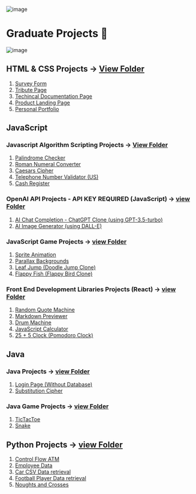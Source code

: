 ![image](https://github.com/StevieJSmith/Graduate-Projects/blob/main/Images/Name%20Banner.png)
# Graduate Projects :eyes:

![image](https://github.com/StevieJSmith/Graduate-Projects/blob/main/Images/Grad-Project%20Tech-Stack.png)

## HTML & CSS Projects &rarr; [View Folder](https://github.com/StevieJSmith/Graduate-Projects/tree/main/HTML%20%26%20CSS%20Projects)
1. [Survey Form](https://github.com/StevieJSmith/Graduate-Projects/tree/main/HTML%20%26%20CSS%20Projects/Survey%20Form)
2. [Tribute Page](https://github.com/StevieJSmith/Graduate-Projects/tree/main/HTML%20%26%20CSS%20Projects/Tribute%20Page)
3. [Techincal Documentation Page](https://github.com/StevieJSmith/Graduate-Projects/tree/main/HTML%20%26%20CSS%20Projects/Technical%20Documentation%20Page)
4. [Product Landing Page](https://github.com/StevieJSmith/Graduate-Projects/tree/main/HTML%20%26%20CSS%20Projects/Product%20Landing%20Page)
5. [Personal Portfolio](https://github.com/StevieJSmith/Graduate-Projects/tree/main/HTML%20%26%20CSS%20Projects/Personal%20Portfolio%20Webpage)

## JavaScript

### Javascript Algorithm Scripting Projects &rarr; [View Folder](https://github.com/StevieJSmith/Graduate-Projects/tree/main/Javascript%20Algorithm%20Scripting%20Projects)
1. [Palindrome Checker](https://github.com/StevieJSmith/Graduate-Projects/blob/main/Javascript%20Algorithm%20Scripting%20Projects/Palindrome%20Checker.js)
2. [Roman Numeral Converter](https://github.com/StevieJSmith/Graduate-Projects/blob/main/Javascript%20Algorithm%20Scripting%20Projects/Roman%20Numeral%20Converter.js)
3. [Caesars Cipher](https://github.com/StevieJSmith/Graduate-Projects/blob/main/Javascript%20Algorithm%20Scripting%20Projects/Caesars%20Cipher.js)
4. [Telephone Number Validator (US)](https://github.com/StevieJSmith/Graduate-Projects/blob/main/Javascript%20Algorithm%20Scripting%20Projects/Telephone%20Number%20Validator.js)
5. [Cash Register](https://github.com/StevieJSmith/Graduate-Projects/blob/main/Javascript%20Algorithm%20Scripting%20Projects/Cash%20Register.js)

### OpenAI API Projects - API KEY REQUIRED (JavaScript) &rarr; [view Folder](https://github.com/StevieJSmith/CS-Graduate-Projects/tree/main/OpenAI%20API%20Projects%20(JavaScript))
1. [AI Chat Completion - ChatGPT Clone (using GPT-3.5-turbo)](https://github.com/StevieJSmith/CS-Graduate-Projects/tree/main/OpenAI%20API%20Projects%20(JavaScript)/AI%20Chat%20Completion%20-%20ChatGPT%20Clone%20(using%20GPT-3.5-turbo))
2. [AI Image Generator (using DALL-E)](https://github.com/StevieJSmith/CS-Graduate-Projects/tree/main/OpenAI%20API%20Projects%20(JavaScript)/AI%20Chat%20Completion%20-%20ChatGPT%20Clone%20(using%20GPT-3.5-turbo))

### JavaScript Game Projects &rarr; [view Folder](https://github.com/StevieJSmith/CS-Graduate-Projects/tree/main/JavaScript%20Game%20Projects)
1. [Sprite Animation](https://github.com/StevieJSmith/CS-Graduate-Projects/tree/main/JavaScript%20Game%20Projects/Sprite%20Animation)
2. [Parallax Backgrounds](https://github.com/StevieJSmith/CS-Graduate-Projects/tree/main/JavaScript%20Game%20Projects/Parallax%20Backgrounds)
3. [Leaf Jump (Doodle Jump Clone)](https://github.com/StevieJSmith/CS-Graduate-Projects/tree/main/JavaScript%20Game%20Projects/Leaf%20Jump%20(Doodle%20Jump%20Clone))
4. [Flappy Fish (Flappy Bird Clone)](https://github.com/StevieJSmith/CS-Graduate-Projects/tree/main/JavaScript%20Game%20Projects/Flappy%20Fish%20(Flappy%20Bird%20Clone))

### Front End Development Libraries Projects (React) &rarr; [view Folder](https://github.com/StevieJSmith/Graduate-Projects/tree/main/Front%20End%20Development%20Libraries%20Projects%20(React))
1. [Random Quote Machine](https://github.com/StevieJSmith/Graduate-Projects/tree/main/Front%20End%20Development%20Libraries%20Projects%20(React)/Random%20Quote%20Machine)
2. [Markdown Previewer](https://github.com/StevieJSmith/Graduate-Projects/tree/main/Front%20End%20Development%20Libraries%20Projects%20(React)/Markdown%20Previewer)
3. [Drum Machine](https://github.com/StevieJSmith/Graduate-Projects/tree/main/Front%20End%20Development%20Libraries%20Projects%20(React)/Drum%20Machine)
4. [JavaScript Calculator](https://github.com/StevieJSmith/Graduate-Projects/tree/main/Front%20End%20Development%20Libraries%20Projects%20(React)/JavaScript%20Calculator)
5. [25 + 5 Clock (Pomodoro Clock)](https://github.com/StevieJSmith/Graduate-Projects/tree/main/Front%20End%20Development%20Libraries%20Projects%20(React)/25%20%2B%205%20Clock)

## Java

### Java Projects &rarr; [view Folder](https://github.com/StevieJSmith/CS-Graduate-Projects/tree/main/Java%20Projects)
1. [Login Page (Without Database)](https://github.com/StevieJSmith/CS-Graduate-Projects/tree/main/Java%20Projects/Login%20Page%20(Without%20Database))
2. [Substitution Cipher](https://github.com/StevieJSmith/CS-Graduate-Projects/tree/main/Java%20Projects/Substitution%20Cipher)

### Java Game Projects &rarr; [view Folder](https://github.com/StevieJSmith/CS-Graduate-Projects/tree/main/Java%20Game%20Projects)
1. [TicTacToe](https://github.com/StevieJSmith/CS-Graduate-Projects/tree/main/Java%20Game%20Projects/TicTacToe)
2. [Snake](https://github.com/StevieJSmith/CS-Graduate-Projects/tree/main/Java%20Game%20Projects/Snake)

## Python Projects &rarr; [view Folder](https://github.com/StevieJSmith/Graduate-Projects/tree/main/Python%20Projects)
1. [Control Flow ATM](https://github.com/StevieJSmith/Graduate-Projects/blob/main/Python%20Projects/control_flow_atm.py)
2. [Employee Data](https://github.com/StevieJSmith/Graduate-Projects/blob/main/Python%20Projects/employee_data.py)
3. [Car CSV Data retrieval](https://github.com/StevieJSmith/Graduate-Projects/blob/main/Python%20Projects/csv_car_task.py)
4. [Football Player Data retrieval](https://github.com/StevieJSmith/CS-Graduate-Projects/blob/main/Python%20Projects/Football_Player_data_retrieval.py)
5. [Noughts and Crosses](https://github.com/StevieJSmith/CS-Graduate-Projects/blob/main/Python%20Projects/Noughts_and_Crosses.py)
